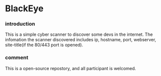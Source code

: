 # BlackEye
### introduction
This is a simple cyber scanner to discover some devs in the internet.
The infomation the scanner discovered includes ip, hostname, port, webserver, site-title(if the 80/443 port is opened).
### comment
This is a open-source repostory, and all participant is welcomed.

